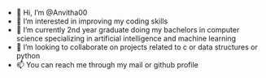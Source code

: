 - 👋 Hi, I’m @Anvitha00
- 👀 I’m interested in improving my coding skills
- 🌱 I’m currently 2nd year graduate doing my bachelors in computer science specializing in artificial intelligence and machine learning
- 💞️ I’m looking to collaborate on projects related to c or data structures or python
- 📫 You can reach me through my mail or github profile

<!---
Anvitha00/Anvitha00 is a ✨ special ✨ repository because its `README.md` (this file) appears on your GitHub profile.
You can click the Preview link to take a look at your changes.
--->
